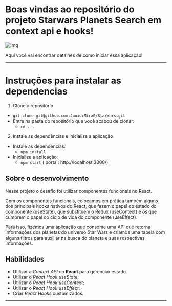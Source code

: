 # Boas vindas ao repositório do projeto Starwars Planets Search em context api e hooks!
![img](projectIntro.gif)

Aqui você vai encontrar detalhes de como iniciar essa aplicação!

---

# Instruções para instalar as dependencias

1. Clone o repositório

- `git clone git@github.com:JuniorMira0/StarWars.git`
- Entre na pasta do repositório que você acabou de clonar:
  - `cd ...`
 
 2. Instale as dependências e inicialize a aplicação

- Instale as dependências:
  - `npm install`
- Inicialize a aplicação:
  - `npm start`  ( porta : http://localhost:3000/)
  
## Sobre o desenvolvimento

Nesse projeto o desafio foi utilizar componentes funcionais no React.

Com os componentes funcionais, colocamos em prática também alguns dos principais hooks nativos do React, que fazem o papel do estado do componente (useState), que substituem o Redux (useContext) e os que cumprem o papel do ciclo de vida do componente (useEffect).

Para isso, fizemos uma aplicação que consome uma API que retorna informações dos planetas do universo Star Wars e criamos uma tabela com alguns filtros para auxiliar na busca do planeta e suas respectivas informações.

## Habilidades

* Utilizar a _Context API_ do **React** para gerenciar estado.
* Utilizar o _React Hook useState_;
* Utilizar o _React Hook useContext_;
* Utilizar o _React Hook useEffect_;
* Criar _React Hooks_ customizados.

---
